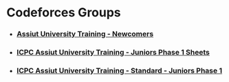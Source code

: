 # Codeforces Groups
- ### [Assiut University Training - Newcomers](https://codeforces.com/group/MWSDmqGsZm/contests)
- ### [ICPC Assiut University Training - Juniors Phase 1 Sheets](https://codeforces.com/group/u3Ii79X3NY/contests)
- ### [ICPC Assiut University Training - Standard - Juniors Phase 1](https://codeforces.com/group/c3FDl9EUi9/contests)
